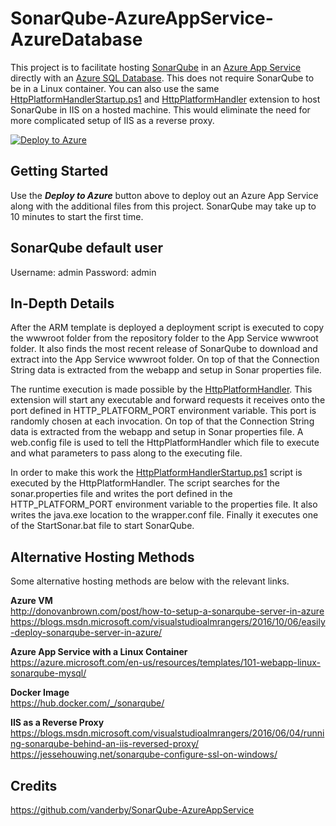 # SonarQube-AzureAppService-AzureDatabase

This project is to facilitate hosting [SonarQube](https://www.sonarqube.org/) in an [Azure App Service](https://azure.microsoft.com/en-us/services/app-service/) directly with an [Azure SQL Database](https://azure.microsoft.com/en-us/services/sql-database/). This does not require SonarQube to be in a Linux container. You can also use the same [HttpPlatformHandlerStartup.ps1](https://github.com/ddkserv/SonarQube-AzureAppService/blob/master/HttpPlatformHandlerStartup.ps1) and [HttpPlatformHandler](https://docs.microsoft.com/en-us/iis/extensions/httpplatformhandler/httpplatformhandler-configuration-reference) extension to host SonarQube in IIS on a hosted machine. This would eliminate the need for more complicated setup of IIS as a reverse proxy.

[![Deploy to Azure](https://azuredeploy.net/deploybutton.png)](https://azuredeploy.net/)

## Getting Started

Use the ***Deploy to Azure*** button above to deploy out an Azure App Service along with the additional files from this project. SonarQube may take up to 10 minutes to start the first time.

## SonarQube default user

Username: admin
Password: admin

## In-Depth Details

After the ARM template is deployed a deployment script is executed to copy the wwwroot folder from the repository folder to the App Service wwwroot folder. It also finds the most recent release of SonarQube to download and extract into the App Service wwwroot folder. On top of that the Connection String data is extracted from the webapp and setup in Sonar properties file.

The runtime execution is made possible by the [HttpPlatformHandler](https://docs.microsoft.com/en-us/iis/extensions/httpplatformhandler/httpplatformhandler-configuration-reference). This extension will start any executable and forward requests it receives onto the port defined in HTTP\_PLATFORM\_PORT environment variable. This port is randomly chosen at each invocation. On top of that the Connection String data is extracted from the webapp and setup in Sonar properties file. A web.config file is used to tell the HttpPlatformHandler which file to execute and what parameters to pass along to the executing file.

In order to make this work the [HttpPlatformHandlerStartup.ps1](https://github.com/ddkserv/SonarQube-AzureAppService-AzureDatabase/blob/master/HttpPlatformHandlerStartup.ps1) script is executed by the HttpPlatformHandler. The script searches for the sonar.properties file and writes the port defined in the HTTP\_PLATFORM\_PORT environment variable to the properties file. It also writes the java.exe location to the wrapper.conf file. Finally it executes one of the StartSonar.bat file to start SonarQube.

## Alternative Hosting Methods

Some alternative hosting methods are below with the relevant links.

**Azure VM**  
<http://donovanbrown.com/post/how-to-setup-a-sonarqube-server-in-azure>  
<https://blogs.msdn.microsoft.com/visualstudioalmrangers/2016/10/06/easily-deploy-sonarqube-server-in-azure/>

**Azure App Service with a Linux Container**  
<https://azure.microsoft.com/en-us/resources/templates/101-webapp-linux-sonarqube-mysql/>

**Docker Image**  
<https://hub.docker.com/_/sonarqube/>

**IIS as a Reverse Proxy**  
<https://blogs.msdn.microsoft.com/visualstudioalmrangers/2016/06/04/running-sonarqube-behind-an-iis-reversed-proxy/>  
<https://jessehouwing.net/sonarqube-configure-ssl-on-windows/>

## Credits

https://github.com/vanderby/SonarQube-AzureAppService